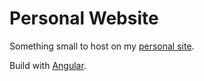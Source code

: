 # Personal Website

Something small to host on my [personal site](https://adrianhintze.com).

Build with [Angular](https://angular.io/).
